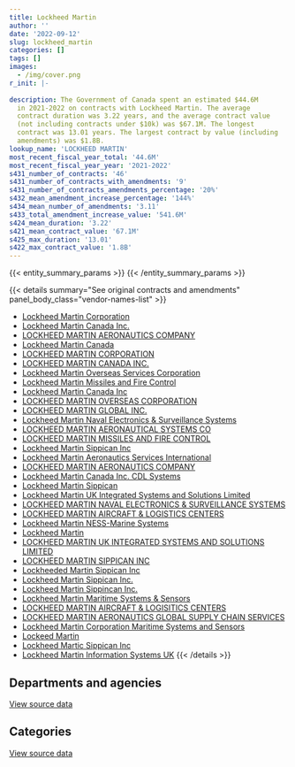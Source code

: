 ```yaml
---
title: Lockheed Martin
author: ''
date: '2022-09-12'
slug: lockheed_martin
categories: []
tags: []
images:
  - /img/cover.png
r_init: |-
  
description: The Government of Canada spent an estimated $44.6M
  in 2021-2022 on contracts with Lockheed Martin. The average
  contract duration was 3.22 years, and the average contract value
  (not including contracts under $10k) was $67.1M. The longest
  contract was 13.01 years. The largest contract by value (including
  amendments) was $1.8B.
lookup_name: 'LOCKHEED MARTIN'
most_recent_fiscal_year_total: '44.6M'
most_recent_fiscal_year_year: '2021-2022'
s431_number_of_contracts: '46'
s431_number_of_contracts_with_amendments: '9'
s431_number_of_contracts_amendments_percentage: '20%'
s432_mean_amendment_increase_percentage: '144%'
s434_mean_number_of_amendments: '3.11'
s433_total_amendment_increase_value: '541.6M'
s424_mean_duration: '3.22'
s421_mean_contract_value: '67.1M'
s425_max_duration: '13.01'
s422_max_contract_value: '1.8B'
---
```


<script src="/rmarkdown-libs/htmlwidgets/htmlwidgets.js"></script>
<link href="/rmarkdown-libs/datatables-css/datatables-crosstalk.css" rel="stylesheet" />
<script src="/rmarkdown-libs/datatables-binding/datatables.js"></script>
<script src="/rmarkdown-libs/jquery/jquery-3.6.0.min.js"></script>
<link href="/rmarkdown-libs/dt-core-bootstrap/css/dataTables.bootstrap.min.css" rel="stylesheet" />
<link href="/rmarkdown-libs/dt-core-bootstrap/css/dataTables.bootstrap.extra.css" rel="stylesheet" />
<script src="/rmarkdown-libs/dt-core-bootstrap/js/jquery.dataTables.min.js"></script>
<script src="/rmarkdown-libs/dt-core-bootstrap/js/dataTables.bootstrap.min.js"></script>
<link href="/rmarkdown-libs/crosstalk/css/crosstalk.min.css" rel="stylesheet" />
<script src="/rmarkdown-libs/crosstalk/js/crosstalk.min.js"></script>
<script src="/rmarkdown-libs/htmlwidgets/htmlwidgets.js"></script>
<link href="/rmarkdown-libs/datatables-css/datatables-crosstalk.css" rel="stylesheet" />
<script src="/rmarkdown-libs/datatables-binding/datatables.js"></script>
<script src="/rmarkdown-libs/jquery/jquery-3.6.0.min.js"></script>
<link href="/rmarkdown-libs/dt-core-bootstrap/css/dataTables.bootstrap.min.css" rel="stylesheet" />
<link href="/rmarkdown-libs/dt-core-bootstrap/css/dataTables.bootstrap.extra.css" rel="stylesheet" />
<script src="/rmarkdown-libs/dt-core-bootstrap/js/jquery.dataTables.min.js"></script>
<script src="/rmarkdown-libs/dt-core-bootstrap/js/dataTables.bootstrap.min.js"></script>
<link href="/rmarkdown-libs/crosstalk/css/crosstalk.min.css" rel="stylesheet" />
<script src="/rmarkdown-libs/crosstalk/js/crosstalk.min.js"></script>

{{< entity_summary_params >}}
{{< /entity_summary_params >}}

{{< details summary="See original contracts and amendments" panel_body_class="vendor-names-list" >}}
- [Lockheed Martin Corporation](https://search.open.canada.ca/en/ct/?sort=contract_value_f%20desc&page=1&search_text=%22Lockheed%20Martin%20Corporation%22)
- [Lockheed Martin Canada Inc.](https://search.open.canada.ca/en/ct/?sort=contract_value_f%20desc&page=1&search_text=%22Lockheed%20Martin%20Canada%20Inc.%22)
- [LOCKHEED MARTIN AERONAUTICS COMPANY](https://search.open.canada.ca/en/ct/?sort=contract_value_f%20desc&page=1&search_text=%22LOCKHEED%20MARTIN%20%20AERONAUTICS%20COMPANY%22)
- [Lockheed Martin Canada](https://search.open.canada.ca/en/ct/?sort=contract_value_f%20desc&page=1&search_text=%22Lockheed%20Martin%20Canada%22)
- [LOCKHEED MARTIN CORPORATION](https://search.open.canada.ca/en/ct/?sort=contract_value_f%20desc&page=1&search_text=%22LOCKHEED%20MARTIN%20CORPORATION%22)
- [LOCKHEED MARTIN CANADA INC.](https://search.open.canada.ca/en/ct/?sort=contract_value_f%20desc&page=1&search_text=%22LOCKHEED%20MARTIN%20CANADA%20INC.%22)
- [Lockheed Martin Overseas Services Corporation](https://search.open.canada.ca/en/ct/?sort=contract_value_f%20desc&page=1&search_text=%22Lockheed%20Martin%20Overseas%20Services%20Corporation%22)
- [Lockheed Martin Missiles and Fire Control](https://search.open.canada.ca/en/ct/?sort=contract_value_f%20desc&page=1&search_text=%22Lockheed%20Martin%20Missiles%20and%20Fire%20Control%22)
- [Lockheed Martin Canada Inc](https://search.open.canada.ca/en/ct/?sort=contract_value_f%20desc&page=1&search_text=%22Lockheed%20Martin%20Canada%20Inc%22)
- [LOCKHEED MARTIN OVERSEAS CORPORATION](https://search.open.canada.ca/en/ct/?sort=contract_value_f%20desc&page=1&search_text=%22LOCKHEED%20MARTIN%20OVERSEAS%20CORPORATION%22)
- [LOCKHEED MARTIN GLOBAL INC.](https://search.open.canada.ca/en/ct/?sort=contract_value_f%20desc&page=1&search_text=%22LOCKHEED%20MARTIN%20GLOBAL%20INC.%22)
- [Lockheed Martin Naval Electronics & Surveillance Systems](https://search.open.canada.ca/en/ct/?sort=contract_value_f%20desc&page=1&search_text=%22Lockheed%20Martin%20Naval%20Electronics%20%26%20Surveillance%20Systems%22)
- [LOCKHEED MARTIN AERONAUTICAL SYSTEMS CO](https://search.open.canada.ca/en/ct/?sort=contract_value_f%20desc&page=1&search_text=%22LOCKHEED%20MARTIN%20AERONAUTICAL%20SYSTEMS%20CO%22)
- [LOCKHEED MARTIN MISSILES AND FIRE CONTROL](https://search.open.canada.ca/en/ct/?sort=contract_value_f%20desc&page=1&search_text=%22LOCKHEED%20MARTIN%20MISSILES%20AND%20FIRE%20CONTROL%22)
- [Lockheed Martin Sippican Inc](https://search.open.canada.ca/en/ct/?sort=contract_value_f%20desc&page=1&search_text=%22Lockheed%20Martin%20Sippican%20Inc%22)
- [Lockheed Martin Aeronautics Services International](https://search.open.canada.ca/en/ct/?sort=contract_value_f%20desc&page=1&search_text=%22Lockheed%20Martin%20Aeronautics%20Services%20International%22)
- [LOCKHEED MARTIN AERONAUTICS COMPANY](https://search.open.canada.ca/en/ct/?sort=contract_value_f%20desc&page=1&search_text=%22LOCKHEED%20MARTIN%20AERONAUTICS%20COMPANY%22)
- [Lockheed Martin Canada Inc. CDL Systems](https://search.open.canada.ca/en/ct/?sort=contract_value_f%20desc&page=1&search_text=%22Lockheed%20Martin%20Canada%20Inc.%20CDL%20Systems%22)
- [Lockheed Martin Sippican](https://search.open.canada.ca/en/ct/?sort=contract_value_f%20desc&page=1&search_text=%22Lockheed%20Martin%20Sippican%22)
- [Lockheed Martin UK Integrated Systems and Solutions Limited](https://search.open.canada.ca/en/ct/?sort=contract_value_f%20desc&page=1&search_text=%22Lockheed%20Martin%20UK%20Integrated%20Systems%20and%20Solutions%20Limited%22)
- [LOCKHEED MARTIN NAVAL ELECTRONICS & SURVEILLANCE SYSTEMS](https://search.open.canada.ca/en/ct/?sort=contract_value_f%20desc&page=1&search_text=%22LOCKHEED%20MARTIN%20NAVAL%20ELECTRONICS%20%26%20SURVEILLANCE%20SYSTEMS%22)
- [LOCKHEED MARTIN AIRCRAFT & LOGISTICS CENTERS](https://search.open.canada.ca/en/ct/?sort=contract_value_f%20desc&page=1&search_text=%22LOCKHEED%20MARTIN%20AIRCRAFT%20%26%20LOGISTICS%20CENTERS%22)
- [Lockheed Martin NESS-Marine Systems](https://search.open.canada.ca/en/ct/?sort=contract_value_f%20desc&page=1&search_text=%22Lockheed%20Martin%20NESS-Marine%20Systems%22)
- [Lockheed Martin](https://search.open.canada.ca/en/ct/?sort=contract_value_f%20desc&page=1&search_text=%22Lockheed%20Martin%22)
- [LOCKHEED MARTIN UK INTEGRATED SYSTEMS AND SOLUTIONS LIMITED](https://search.open.canada.ca/en/ct/?sort=contract_value_f%20desc&page=1&search_text=%22LOCKHEED%20MARTIN%20UK%20INTEGRATED%20SYSTEMS%20AND%20SOLUTIONS%20LIMITED%22)
- [LOCKHEED MARTIN SIPPICAN INC](https://search.open.canada.ca/en/ct/?sort=contract_value_f%20desc&page=1&search_text=%22LOCKHEED%20MARTIN%20SIPPICAN%20INC%22)
- [Lockheeded Martin Sippican Inc](https://search.open.canada.ca/en/ct/?sort=contract_value_f%20desc&page=1&search_text=%22Lockheeded%20Martin%20Sippican%20Inc%22)
- [Lockheed Martin Sippican Inc.](https://search.open.canada.ca/en/ct/?sort=contract_value_f%20desc&page=1&search_text=%22Lockheed%20Martin%20Sippican%20Inc.%22)
- [Lockheed Martin Sippincan Inc.](https://search.open.canada.ca/en/ct/?sort=contract_value_f%20desc&page=1&search_text=%22Lockheed%20Martin%20Sippincan%20Inc.%22)
- [Lockheed Martin Maritime Systems & Sensors](https://search.open.canada.ca/en/ct/?sort=contract_value_f%20desc&page=1&search_text=%22Lockheed%20Martin%20Maritime%20Systems%20%26%20Sensors%22)
- [LOCKHEED MARTIN AIRCRAFT & LOGISITICS CENTERS](https://search.open.canada.ca/en/ct/?sort=contract_value_f%20desc&page=1&search_text=%22LOCKHEED%20MARTIN%20AIRCRAFT%20%26%20LOGISITICS%20CENTERS%22)
- [LOCKHEED MARTIN AERONAUTICS GLOBAL SUPPLY CHAIN SERVICES](https://search.open.canada.ca/en/ct/?sort=contract_value_f%20desc&page=1&search_text=%22LOCKHEED%20MARTIN%20AERONAUTICS%20GLOBAL%20SUPPLY%20CHAIN%20SERVICES%22)
- [Lockheed Martin Corporation Maritime Systems and Sensors](https://search.open.canada.ca/en/ct/?sort=contract_value_f%20desc&page=1&search_text=%22Lockheed%20Martin%20Corporation%20Maritime%20Systems%20and%20Sensors%22)
- [Lockeed Martin](https://search.open.canada.ca/en/ct/?sort=contract_value_f%20desc&page=1&search_text=%22Lockeed%20Martin%22)
- [Lockheed Martic Sippican Inc](https://search.open.canada.ca/en/ct/?sort=contract_value_f%20desc&page=1&search_text=%22Lockheed%20Martic%20Sippican%20Inc%22)
- [Lockheed Martin Information Systems UK](https://search.open.canada.ca/en/ct/?sort=contract_value_f%20desc&page=1&search_text=%22Lockheed%20Martin%20Information%20Systems%20UK%22)
{{< /details >}}

## Departments and agencies

<div id="htmlwidget-1" style="width:100%;height:auto;" class="datatables html-widget"></div>
<script type="application/json" data-for="htmlwidget-1">{"x":{"style":"bootstrap","filter":"none","vertical":false,"data":[["<a href=\"/departments/dfo-mpo/\">Fisheries and Oceans Canada<\/a>","<a href=\"/departments/dnd-mdn/\">National Defence<\/a>"],[45009.02,299424313.41],[6087.78,74229087.27],[148136.07,53469342.83],[79528.49,44567160.74]],"container":"<table class=\"table table-striped table-hover row-border order-column display\">\n  <thead>\n    <tr>\n      <th>Department<\/th>\n      <th>2018-2019<\/th>\n      <th>2019-2020<\/th>\n      <th>2020-2021<\/th>\n      <th>2021-2022<\/th>\n    <\/tr>\n  <\/thead>\n<\/table>","options":{"order":[[4,"desc"]],"pageLength":10,"autoWidth":true,"columnDefs":[{"targets":1,"render":"function(data, type, row, meta) {\n    return type !== 'display' ? data : DTWidget.formatCurrency(data, \"$\", 2, 3, \",\", \".\", true, null);\n  }"},{"targets":2,"render":"function(data, type, row, meta) {\n    return type !== 'display' ? data : DTWidget.formatCurrency(data, \"$\", 2, 3, \",\", \".\", true, null);\n  }"},{"targets":3,"render":"function(data, type, row, meta) {\n    return type !== 'display' ? data : DTWidget.formatCurrency(data, \"$\", 2, 3, \",\", \".\", true, null);\n  }"},{"targets":4,"render":"function(data, type, row, meta) {\n    return type !== 'display' ? data : DTWidget.formatCurrency(data, \"$\", 2, 3, \",\", \".\", true, null);\n  }"},{"width":"16%","targets":[1,2,3,4]},{"className":"dt-right","targets":[1,2,3,4]}],"orderClasses":false}},"evals":["options.columnDefs.0.render","options.columnDefs.1.render","options.columnDefs.2.render","options.columnDefs.3.render"],"jsHooks":[]}</script>
<p class="text-right">
<a href="https://github.com/GoC-Spending/contracts-data/tree/main/data/out/vendors/lockheed_martin/summary_by_fiscal_year_by_department.csv" class="source-data-link btn btn-link">View source data</a>
</p>

## Categories

<div id="htmlwidget-2" style="width:100%;height:auto;" class="datatables html-widget"></div>
<script type="application/json" data-for="htmlwidget-2">{"x":{"style":"bootstrap","filter":"none","vertical":false,"data":[["<a href=\"/categories/facilities_and_construction/\">Facilities and construction<\/a>","<a href=\"/categories/defence/\">Defence<\/a>","<a href=\"/categories/industrial_products_and_services/\">Industrial products and services<\/a>"],[50520475.64,239909126.31,9039720.48],[41537997.81,22934825.38,9762351.86],[41424506.02,8581370.14,3611602.74],[36015091.04,8419541,212057.19]],"container":"<table class=\"table table-striped table-hover row-border order-column display\">\n  <thead>\n    <tr>\n      <th>Category<\/th>\n      <th>2018-2019<\/th>\n      <th>2019-2020<\/th>\n      <th>2020-2021<\/th>\n      <th>2021-2022<\/th>\n    <\/tr>\n  <\/thead>\n<\/table>","options":{"order":[[4,"desc"]],"dom":"t","pageLength":30,"autoWidth":true,"columnDefs":[{"targets":1,"render":"function(data, type, row, meta) {\n    return type !== 'display' ? data : DTWidget.formatCurrency(data, \"$\", 2, 3, \",\", \".\", true, null);\n  }"},{"targets":2,"render":"function(data, type, row, meta) {\n    return type !== 'display' ? data : DTWidget.formatCurrency(data, \"$\", 2, 3, \",\", \".\", true, null);\n  }"},{"targets":3,"render":"function(data, type, row, meta) {\n    return type !== 'display' ? data : DTWidget.formatCurrency(data, \"$\", 2, 3, \",\", \".\", true, null);\n  }"},{"targets":4,"render":"function(data, type, row, meta) {\n    return type !== 'display' ? data : DTWidget.formatCurrency(data, \"$\", 2, 3, \",\", \".\", true, null);\n  }"},{"width":"16%","targets":[1,2,3,4]},{"className":"dt-right","targets":[1,2,3,4]}],"orderClasses":false,"lengthMenu":[10,25,30,50,100]}},"evals":["options.columnDefs.0.render","options.columnDefs.1.render","options.columnDefs.2.render","options.columnDefs.3.render"],"jsHooks":[]}</script>
<p class="text-right">
<a href="https://github.com/GoC-Spending/contracts-data/tree/main/data/out/vendors/lockheed_martin/summary_by_fiscal_year_by_category.csv" class="source-data-link btn btn-link">View source data</a>
</p>
